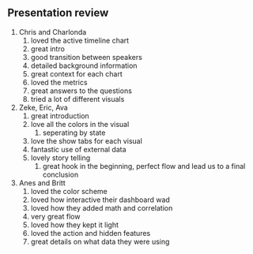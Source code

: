 ## Presentation review
1. Chris and Charlonda
    1. loved the active timeline chart
    2. great intro
    3. good transition between speakers
    4. detailed background information
    5. great context for each chart
    6. loved the metrics
    7. great answers to the questions
    8. tried a lot of different visuals
 2. Zeke, Eric, Ava
    1. great introduction
    2. love all the colors in the visual
       1. seperating by state
    3. love the show tabs for each visual
    4. fantastic use of external data
    5. lovely story telling
       1. great hook in the beginning, perfect flow and lead us to a final conclusion
 3. Anes and Britt
    1. loved the color scheme
    2. loved how interactive their dashboard wad
    3. loved how they added math and correlation
    4. very great flow
    5. loved how they kept it light
    6. loved the action and hidden features
    7. great details on what data they were using